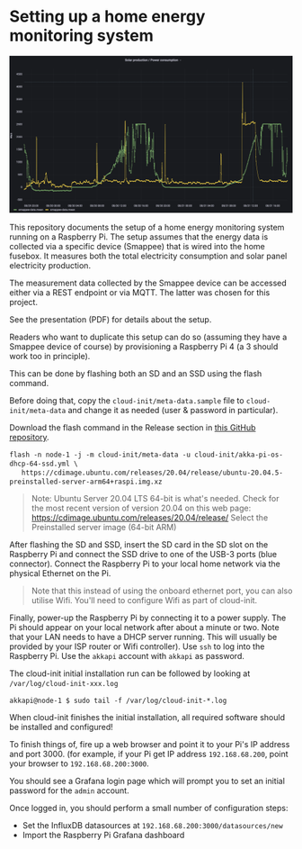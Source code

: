 # Setting up a home energy monitoring system

![dashboard](illustrations/Grafana-solar-dashboard.png)

This repository documents the setup of a home energy monitoring system running
on a Raspberry Pi. The setup assumes that the energy data is collected via a
specific device (Smappee) that is wired into the home fusebox. It measures both
the total electricity consumption and solar panel electricity production.

The measurement data collected by the Smappee device can be accessed either via
a REST endpoint or via MQTT. The latter was chosen for this project.

See the presentation (PDF) for details about the setup.

Readers who want to duplicate this setup can do so (assuming they have a Smappee
device of course) by provisioning a Raspberry Pi 4 (a 3 should work too in principle).

This can be done by flashing both an SD and an SSD using the flash command.

Before doing that, copy the `cloud-init/meta-data.sample` file to `cloud-init/meta-data`
and change it as needed (user & password in particular).

Download the flash command in the Release section in [this GitHub repository](https://github.com/eloots/flash).

```
flash -n node-1 -j -m cloud-init/meta-data -u cloud-init/akka-pi-os-dhcp-64-ssd.yml \
   https://cdimage.ubuntu.com/releases/20.04/release/ubuntu-20.04.5-preinstalled-server-arm64+raspi.img.xz
```

> Note: Ubuntu Server 20.04 LTS 64-bit is what's needed. Check for the most recent version
> of version 20.04 on this web page: https://cdimage.ubuntu.com/releases/20.04/release/
> Select the Preinstalled server image (64-bit ARM)

After flashing the SD and SSD, insert the SD card in the SD slot on the Raspberry Pi and
connect the SSD drive to one of the USB-3 ports (blue connector). Connect the Raspberry Pi
to your local home network via the physical Ethernet on the Pi.

> Note that this instead of using the onboard ethernet port, you can also utilise Wifi.
> You'll need to configure Wifi as part of cloud-init.

Finally, power-up the Raspberry Pi by connecting it to a power supply. The Pi should
appear on your local network after about a minute or two. Note that your LAN needs to
have a DHCP server running. This will usually be provided by your ISP router or Wifi
controller). Use `ssh` to log into the Raspberry Pi. Use the `akkapi` account with `akkapi` as password.

The cloud-init initial installation run can be followed by looking at `/var/log/cloud-init-xxx.log`

```
akkapi@node-1 $ sudo tail -f /var/log/cloud-init-*.log
```

When cloud-init finishes the initial installation, all required software should be
installed and configured!

To finish things of, fire up a web browser and point it to your Pi's IP address and port 3000. (for example, if your Pi get IP address `192.168.68.200`, point your browser to 
`192.168.68.200:3000`.

You should see a Grafana login page which will prompt you to set an initial password
for the `admin` account.

Once logged in, you should perform a small number of configuration steps:

- Set the InfluxDB datasources at `192.168.68.200:3000/datasources/new`
- Import the Raspberry Pi Grafana dashboard 
